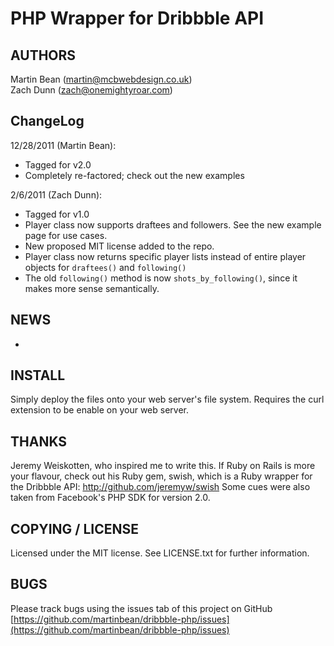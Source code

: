 # PHP Wrapper for Dribbble API

## AUTHORS
Martin Bean (martin@mcbwebdesign.co.uk)  
Zach Dunn (zach@onemightyroar.com)

## ChangeLog
12/28/2011 (Martin Bean):  
* Tagged for v2.0
* Completely re-factored; check out the new examples

2/6/2011 (Zach Dunn):  
* Tagged for v1.0  
* Player class now supports draftees and followers. See the new example page for use cases.  
* New proposed MIT license added to the repo.  
* Player class now returns specific player lists instead of entire player objects for `draftees()` and `following()`  
* The old `following()` method is now `shots_by_following()`, since it makes more sense semantically.  

## NEWS
-

## INSTALL
Simply deploy the files onto your web server's file system. Requires the curl extension to be enable on your web server.

## THANKS
Jeremy Weiskotten, who inspired me to write this. If Ruby on Rails is more your flavour, check out his Ruby gem, swish, which is a Ruby wrapper for the Dribbble API: http://github.com/jeremyw/swish
Some cues were also taken from Facebook's PHP SDK for version 2.0.
    
## COPYING / LICENSE
Licensed under the MIT license. See LICENSE.txt for further information.

## BUGS
Please track bugs using the issues tab of this project on GitHub [https://github.com/martinbean/dribbble-php/issues](https://github.com/martinbean/dribbble-php/issues)